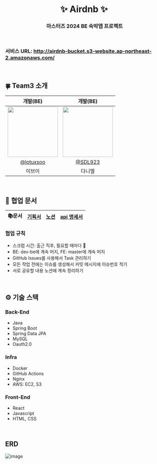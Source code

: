 <div align="center">
<h1>  ✨ Airdnb  ✨</h1>

<h3> ️ 마스터즈 2024 BE 숙박앱 프로젝트 </h3>
<br/>
<img src="https://github.com/codesquad2024-airbnb-team03/be-airdnb/assets/86272865/f086ad21-8d0b-4f0e-8b52-7e03f3fe47ae" style="border-radius: 5%;" alt=""/>
</div>

### 서비스 URL: http://airdnb-bucket.s3-website.ap-northeast-2.amazonaws.com/
<br/>

## 🍀 Team3 소개

|                                      개발(BE)                                      |                                      개발(BE)                                       |
|:--------------------------------------------------------------------------------:|:---------------------------------------------------------------------------------:|
| <img width="160px" src="https://avatars.githubusercontent.com/u/86272865?s=400&u=6476f11a691ad32e4ede9ce6cc12e1174134b190&v=4" /> | <img width="160px" src="https://avatars.githubusercontent.com/u/122773167?v=4" /> |
|                     [@lotuxsoo](https://github.com/lotuxsoo)                     |                       [@SDL923](https://github.com/SDL923)                        |
|                                       이브이                                        |                                        다니엘                                        |
<br/>

## 👥 협업 문서

| 📚문서 | [기획서](https://www.figma.com/design/T2ASU9JPHsYS0ocQjDrL1g/BE_%EC%88%99%EC%86%8C%EC%98%88%EC%95%BD%EC%84%9C%EB%B9%84%EC%8A%A4?node-id=80-358&t=1DA3YIexppc4ss0r-1) | [노션](<https://verdant-orca-183.notion.site/5afc56f8276a444da9bec5b936c8c4aa?v=4008193a61e1434dbc863d13c6cf5414&pvs=4>) |[api 명세서](<https://documenter.getpostman.com/view/27367528/2sA3dsoEGo>) 
| :----: | :--------------------------------------------------------------------------------------: |:---------------------------------------------------------------------------------------------------------------------------------------------------:|:----------------------------------------------------------------------:|


### 협업 규칙
- 스크럼 시간: 출근 직후, 필요할 때마다 🤗
- BE: dev-be에 계속 머지, FE: master에 계속 머지
- GitHub Issues를 사용해서 Task 관리하기
- 모든 작업 전에는 이슈를 생성해서 커밋 메시지에 이슈번호 적기
- 서로 공유할 내용 노션에 계속 정리하기
<br/>

## ⚙️ 기술 스택
### Back-End
- Java
- Spring Boot
- Spring Data JPA
- MySQL
- Oauth2.0

### Infra
- Docker
- GitHub Actions
- Nginx
- AWS: EC2, S3

### Front-End
- React
- Javascript
- HTML, CSS
<br/>

## ERD

![image](https://github.com/codesquad2024-airbnb-team03/be-airdnb/assets/86272865/48e0f9fc-4f7a-4084-b055-0f1c967eb698)